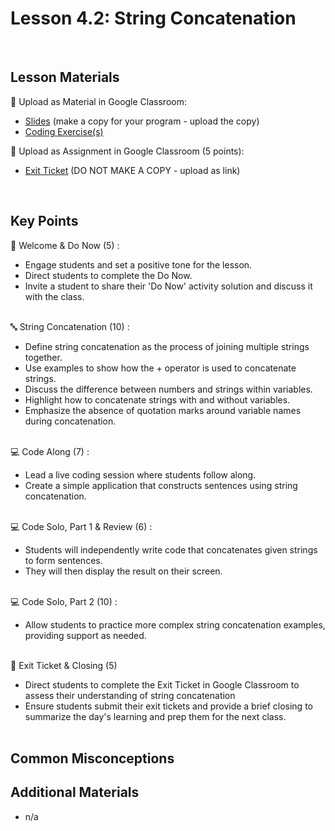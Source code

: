 # Lesson 4.2: String Concatenation

<br>

## Lesson Materials

📖 Upload as Material in Google Classroom:
- [Slides](https://docs.google.com/presentation/d/1_u8c2_3qpTCyT6sU1fzg3tr0dNX4IYalQ9sCNsW-F2g/edit?usp=sharing) (make a copy for your program - upload the copy)
- [Coding Exercise(s)]()

📝 Upload as Assignment in Google Classroom (5 points):
- [Exit Ticket](https://forms.gle/fHMMDzxL3U3gCQAs5) (DO NOT MAKE A COPY - upload as link)

<br>


## Key Points


👋 Welcome & Do Now (5) :
- Engage students and set a positive tone for the lesson.
- Direct students to complete the Do Now.
- Invite a student to share their 'Do Now' activity solution and discuss it with the class.<br><br>

🔤 String Concatenation (10) :
- Define string concatenation as the process of joining multiple strings together.
- Use examples to show how the + operator is used to concatenate strings.
- Discuss the difference between numbers and strings within variables.
- Highlight how to concatenate strings with and without variables.
- Emphasize the absence of quotation marks around variable names during concatenation.<br><br>

💻 Code Along (7) : 
- Lead a live coding session where students follow along.
- Create a simple application that constructs sentences using string concatenation.<br><br>

💻 Code Solo, Part 1 & Review (6) : 
- Students will independently write code that concatenates given strings to form sentences. 
- They will then display the result on their screen.<br><br>

💻 Code Solo, Part 2 (10) :
- Allow students to practice more complex string concatenation examples, providing support as needed.<br><br>

👋 Exit Ticket & Closing (5)
- Direct students to complete the Exit Ticket in Google Classroom to assess their understanding of string concatenation
- Ensure students submit their exit tickets and provide a brief closing to summarize the day's learning and prep them for the next class.<br><br>


## Common Misconceptions


## Additional Materials
- n/a